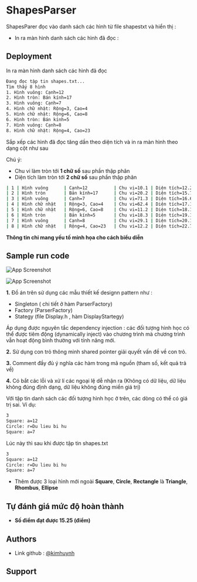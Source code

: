 # ShapesParser

ShapesParer đọc vào danh sách các hình từ file shapestxt và hiển thị :
+ In ra màn hình danh sách các hình đã đọc :

## Deployment

In ra màn hình danh sách các hình đã đọc 
```bash
Đang đọc tập tin shapes.txt...
Tìm thấy 8 hình
1. Hình vuông: Cạnh=12
2. Hình tròn: Bán kính=17
3. Hình vuông: Cạnh=7
4. Hình chữ nhật: Rộng=3, Cao=4
5. Hình chữ nhật: Rộng=6, Cao=8
6. Hình tròn: Bán kính=5
7. Hình vuông: Cạnh=8
8. Hình chữ nhật: Rộng=4, Cao=23
```
Sắp xếp các hình đã đọc tăng dần theo diện tích và in ra màn hình theo dạng cột như sau 

Chú ý:

- Chu vi làm tròn tới **1 chữ số** sau phần thập phân
- Diện tích làm tròn tới **2 chữ số** sau phần thập phân

```bash
| 1 | Hình vuông      | Cạnh=12          | Chu vi=10.1 | Diện tích=12.24 |
| 2 | Hình tròn       | Bán kính=17      | Chu vi=20.2 | Diện tích=15.77 |
| 3 | Hình vuông      | Cạnh=7           | Chu vi=71.3 | Diện tích=16.66 |
| 4 | Hình chữ nhật   | Rộng=3, Cao=4    | Chu vi=62.4 | Diện tích=17.19 |
| 5 | Hình chữ nhật   | Rộng=6, Cao=8    | Chu vi=11.2 | Diện tích=18.12 |
| 6 | Hình tròn       | Bán kính=5       | Chu vi=18.3 | Diện tích=19.13 |
| 7 | Hình vuông      | Cạnh=8           | Chu vi=29.1 | Diện tích=20.14 |
| 8 | Hình chữ nhật   | Rộng=4, Cao=23   | Chu vi=12.2 | Diện tích=22.77 |
```
**Thông tin chi mang yếu tố minh họa cho cách biểu diễn**
## Sample run code

![App Screenshot](https://studenthcmusedu-my.sharepoint.com/:i:/g/personal/21120607_student_hcmus_edu_vn/EeXE3aoRabpJnO6rhzKaHrwBlvURXykLmuK5NEaJhxl7Xg?e=di7Tfy)

![App Screenshot](https://studenthcmusedu-my.sharepoint.com/:i:/g/personal/21120607_student_hcmus_edu_vn/EeDNCzMoFPxCgnB3c1DUMkIBHth366N1y8NLqzWk74pXhg?e=fU4qZr)

**1.** Đồ án trên sử dụng các mẫu thiết kế designn pattern như :

- Singleton  ( chi tiết ở hàm ParserFactory)
- Factory (ParserFactory)
- Stategy (file Display.h , hàm DisplayStartegy)

Áp dụng được nguyên tắc dependency injection : các đối tượng hình học có thể được tiêm động (dynamically inject) vào chương trình mà chương trình vẫn hoạt động bình thường với tính năng mới.

**2.** Sử dụng con trỏ thông minh shared pointer giải quyết vấn đề về con trỏ.

**3.** Comment đầy đủ ý nghĩa các hàm trong mã nguồn (tham số, kết quả trả về)

**4.** Có bắt các lỗi và xử lí các ngoại lệ dễ nhận ra (Không có dữ liệu, dữ liệu không đúng định dạng, dữ liệu không đúng miền giá trị)

Với tập tin danh sách  các đối tượng hình học ở trên, các dòng có thể có giá trị sai. Ví dụ:


```bash
3
Square: a=12
Circle: r=Du lieu bi hu
Square: a=7

```
Lúc này thì sau khi được tập tin shapes.txt
```bash
3
Square: a=12
Circle: r=Du lieu bi hu
Square: a=7
```

- Thêm được 3 loại hình mới ngoài **Square**, **Circle**, **Rectangle** là **Triangle**, **Rhombus**, **Ellipse**

## Tự đánh giá mức độ hoàn thành
- **Số điểm đạt được 15.25 (điểm)**

## Authors

- Link github : [@kimhuynh](https://github.com/TranThiKimHuynh)



## Support


